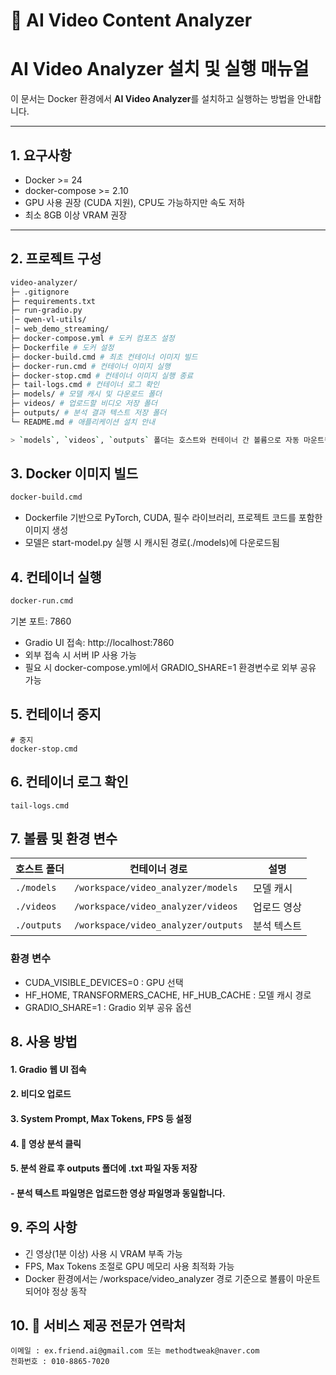 # 🎥 AI Video Content Analyzer

# AI Video Analyzer 설치 및 실행 매뉴얼

이 문서는 Docker 환경에서 **AI Video Analyzer**를 설치하고 실행하는 방법을 안내합니다.

---

## 1. 요구사항

- Docker >= 24
- docker-compose >= 2.10
- GPU 사용 권장 (CUDA 지원), CPU도 가능하지만 속도 저하
- 최소 8GB 이상 VRAM 권장

---

## 2. 프로젝트 구성

```bash
video-analyzer/
├─ .gitignore
├─ requirements.txt
├─ run-gradio.py
│─ qwen-vl-utils/
│─ web_demo_streaming/
├─ docker-compose.yml # 도커 컴포즈 설정
├─ Dockerfile # 도커 설정
├─ docker-build.cmd # 최초 컨테이너 이미지 빌드
├─ docker-run.cmd # 컨테이너 이미지 실행
├─ docker-stop.cmd # 컨테이너 이미지 실행 종료
├─ tail-logs.cmd # 컨테이너 로그 확인
├─ models/ # 모델 캐시 및 다운로드 폴더
├─ videos/ # 업로드할 비디오 저장 폴더
├─ outputs/ # 분석 결과 텍스트 저장 폴더
└─ README.md # 애플리케이션 설치 안내

> `models`, `videos`, `outputs` 폴더는 호스트와 컨테이너 간 볼륨으로 자동 마운트됩니다.

```

## 3. Docker 이미지 빌드

```cmd
docker-build.cmd
```
- Dockerfile 기반으로 PyTorch, CUDA, 필수 라이브러리, 프로젝트 코드를 포함한 이미지 생성
- 모델은 start-model.py 실행 시 캐시된 경로(./models)에 다운로드됨

## 4. 컨테이너 실행

```cmd
docker-run.cmd
```
기본 포트: 7860

- Gradio UI 접속: http://localhost:7860
- 외부 접속 시 서버 IP 사용 가능
- 필요 시 docker-compose.yml에서 GRADIO_SHARE=1 환경변수로 외부 공유 가능

## 5. 컨테이너 중지
```
# 중지
docker-stop.cmd
```

## 6. 컨테이너 로그 확인
```
tail-logs.cmd
```

## 7. 볼륨 및 환경 변수
| 호스트 폴더   | 컨테이너 경로                         | 설명      |
| ----------- |-------------------------------------|-----------|
| `./models`  | `/workspace/video_analyzer/models`  | 모델 캐시   |
| `./videos`  | `/workspace/video_analyzer/videos`  | 업로드 영상 |
| `./outputs` | `/workspace/video_analyzer/outputs` | 분석 텍스트 |

### 환경 변수
- CUDA_VISIBLE_DEVICES=0 : GPU 선택
- HF_HOME, TRANSFORMERS_CACHE, HF_HUB_CACHE : 모델 캐시 경로
- GRADIO_SHARE=1 : Gradio 외부 공유 옵션

## 8. 사용 방법
#### 1. Gradio 웹 UI 접속
#### 2. 비디오 업로드
#### 3. System Prompt, Max Tokens, FPS 등 설정
#### 4. 🚀 영상 분석 클릭
#### 5. 분석 완료 후 outputs 폴더에 .txt 파일 자동 저장
#### - 분석 텍스트 파일명은 업로드한 영상 파일명과 동일합니다.

## 9. 주의 사항
- 긴 영상(1분 이상) 사용 시 VRAM 부족 가능
- FPS, Max Tokens 조절로 GPU 메모리 사용 최적화 가능
- Docker 환경에서는 /workspace/video_analyzer 경로 기준으로 볼륨이 마운트되어야 정상 동작

## 10. 📌 서비스 제공 전문가 연락처
```
이메일 : ex.friend.ai@gmail.com 또는 methodtweak@naver.com
전화번호 : 010-8865-7020
```

